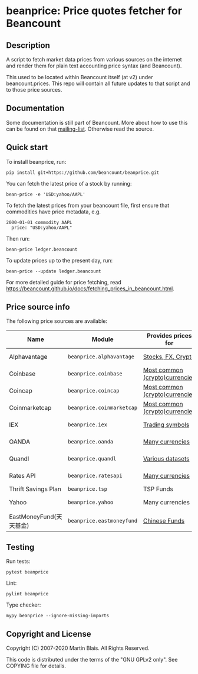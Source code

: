 # beanprice: Price quotes fetcher for Beancount

## Description

A script to fetch market data prices from various sources on the internet
and render them for plain text accounting price syntax (and Beancount).

This used to be located within Beancount itself (at v2) under beancount.prices.
This repo will contain all future updates to that script and to those price
sources.

## Documentation

Some documentation is still part of Beancount. More about how to use this can be
found on that [mailing-list](https://groups.google.com/forum/#!forum/beancount).
Otherwise read the source.

## Quick start

To install beanprice, run:

```shell
pip install git+https://github.com/beancount/beanprice.git
```

You can fetch the latest price of a stock by running:

```shell
bean-price -e 'USD:yahoo/AAPL'
```

To fetch the latest prices from your beancount file, first ensure that commodities have price metadata, e.g.

```
2000-01-01 commodity AAPL
  price: "USD:yahoo/AAPL"
```

Then run:

```shell
bean-price ledger.beancount
```

To update prices up to the present day, run:

```shell
bean-price --update ledger.beancount
```

For more detailed guide for price fetching, read <https://beancount.github.io/docs/fetching_prices_in_beancount.html>.


## Price source info
The following price sources are available:

| Name                    | Module                    | Provides prices for                                                               | Base currency                                                                    | Latest price? | Historical price? |
|-------------------------|---------------------------|-----------------------------------------------------------------------------------|----------------------------------------------------------------------------------|---------------|-------------------|
| Alphavantage            | `beanprice.alphavantage`  | [Stocks, FX, Crypto](http://alphavantage.co)                                      | Many currencies                                                                  | ✓             | ✕                 |
| Coinbase                | `beanprice.coinbase`      | [Most common (crypto)currencies](https://api.coinbase.com/v2/exchange-rates)      | [Many currencies](https://api.coinbase.com/v2/currencies)                        | ✓             | ✓                 |
| Coincap                 | `beanprice.coincap`       | [Most common (crypto)currencies](https://docs.coincap.io)                         | USD                                                                              | ✓             | ✓                 |
| Coinmarketcap           | `beanprice.coinmarketcap` | [Most common (crypto)currencies](https://coinmarketcap.com/api/documentation/v1/) | Many Currencies                                                                  | ✓             | ✕                 |
| IEX                     | `beanprice.iex`           | [Trading symbols](https://iextrading.com/trading/eligible-symbols/)               | USD                                                                              | ✓             | 🚧 (Not yet!)     |
| OANDA                   | `beanprice.oanda`         | [Many currencies](https://developer.oanda.com/exchange-rates-api/v1/currencies/)  | [Many currencies](https://developer.oanda.com/exchange-rates-api/v1/currencies/) | ✓             | ✓                 |
| Quandl                  | `beanprice.quandl`        | [Various datasets](https://www.quandl.com/search)                                 | [Various datasets](https://www.quandl.com/search)                                | ✓             | ✓                 |
| Rates API               | `beanprice.ratesapi`      | [Many currencies](https://api.exchangerate.host/symbols)                          | [Many currencies](https://api.exchangerate.host/symbols)                         | ✓             | ✓                 |
| Thrift Savings Plan     | `beanprice.tsp`           | TSP Funds                                                                         | USD                                                                              | ✓             | ✓                 |
| Yahoo                   | `beanprice.yahoo`         | Many currencies                                                                   | Many currencies                                                                  | ✓             | ✓                 |
| EastMoneyFund(天天基金) | `beanprice.eastmoneyfund` | [Chinese Funds](http://fund.eastmoney.com/js/fundcode_search.js)                  | CNY                                                                              | ✓             | ✓                 |


## Testing

Run tests:

```
pytest beanprice
```

Lint:

```
pylint beanprice
```

Type checker:

```
mypy beanprice --ignore-missing-imports
```

## Copyright and License

Copyright (C) 2007-2020  Martin Blais.  All Rights Reserved.

This code is distributed under the terms of the "GNU GPLv2 only".
See COPYING file for details.
